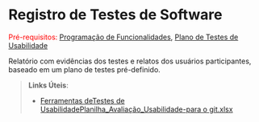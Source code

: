 # Registro de Testes de Software

<span style="color:red">Pré-requisitos: <a href="7-Programação de Funcionalidades.md"> Programação de Funcionalidades</a></span>, <a href="10-Plano de Testes de Usabilidade.md"> Plano de Testes de Usabilidade</a>

Relatório com evidências dos testes e relatos dos usuários participantes, baseado em um plano de testes pré-definido.

> **Links Úteis**:
> - [Ferramentas deTestes de Usabilidade](https://www.usability.gov/how-to-and-tools/resources/templates.html)[Planilha_Avaliação_Usabilidade-para o git.xlsx](https://github.com/ICEI-PUC-Minas-PMV-SI/pmv-si-2021-1-e1-proj-web-t3-denuncias-ambientais-e-urbanas/files/6766926/Planilha_Avaliacao_Usabilidade-para.o.git.xlsx)

